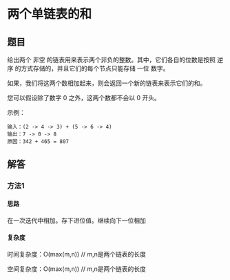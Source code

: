 # 两个单链表的和

## 题目


给出两个 非空 的链表用来表示两个非负的整数。其中，它们各自的位数是按照 逆序 的方式存储的，并且它们的每个节点只能存储 一位 数字。

如果，我们将这两个数相加起来，则会返回一个新的链表来表示它们的和。

您可以假设除了数字 0 之外，这两个数都不会以 0 开头。

示例：

```
输入：(2 -> 4 -> 3) + (5 -> 6 -> 4)
输出：7 -> 0 -> 8
原因：342 + 465 = 807
```

## 解答


### 方法1

#### 思路

在一次迭代中相加。存下进位值。继续向下一位相加

#### 复杂度

时间复杂度：O(max(m,n)) // m,n是两个链表的长度

空间复杂度：O(max(m,n)) // m,n是两个链表的长度

